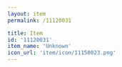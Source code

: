 ```yaml
---
layout: item
permalink: /11120031

title: Item
id: '11120031'
item_name: 'Unknown'
icon_url: 'item/icon/11150023.png'
---
```

